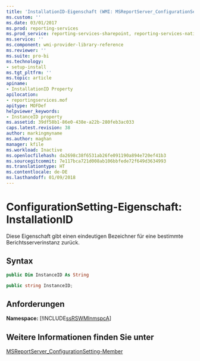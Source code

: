 ```yaml
---
title: 'InstallationID-Eigenschaft (WMI: MSReportServer_ConfigurationSetting) | Microsoft-Dokumentation'
ms.custom: ''
ms.date: 03/01/2017
ms.prod: reporting-services
ms.prod_service: reporting-services-sharepoint, reporting-services-native
ms.service: ''
ms.component: wmi-provider-library-reference
ms.reviewer: ''
ms.suite: pro-bi
ms.technology:
- setup-install
ms.tgt_pltfrm: ''
ms.topic: article
apiname:
- InstallationID Property
apilocation:
- reportingservices.mof
apitype: MOFDef
helpviewer_keywords:
- InstanceID property
ms.assetid: 39df58b1-86e0-438e-a22b-280feb3ac033
caps.latest.revision: 38
author: markingmyname
ms.author: maghan
manager: kfile
ms.workload: Inactive
ms.openlocfilehash: da2698c38f6531ab26fe091190a894e720ef41b3
ms.sourcegitcommit: 7e117bca721d008ab106bbfede72f649d3634993
ms.translationtype: HT
ms.contentlocale: de-DE
ms.lasthandoff: 01/09/2018
---
```

# <a name="configurationsetting-property---installationid"></a>ConfigurationSetting-Eigenschaft: InstallationID
  Diese Eigenschaft gibt einen eindeutigen Bezeichner für eine bestimmte Berichtsserverinstanz zurück.  
  
## <a name="syntax"></a>Syntax  
  
```vb  
public Dim InstanceID As String  
```  
  
```csharp  
public string InstanceID;  
```  
  
## <a name="requirements"></a>Anforderungen  
 **Namespace:** [!INCLUDE[ssRSWMInmspcA](../../includes/ssrswminmspca-md.md)]  
  
## <a name="see-also"></a>Weitere Informationen finden Sie unter  
 [MSReportServer_ConfigurationSetting-Member](../../reporting-services/wmi-provider-library-reference/msreportserver-configurationsetting-members.md)  
  
  
